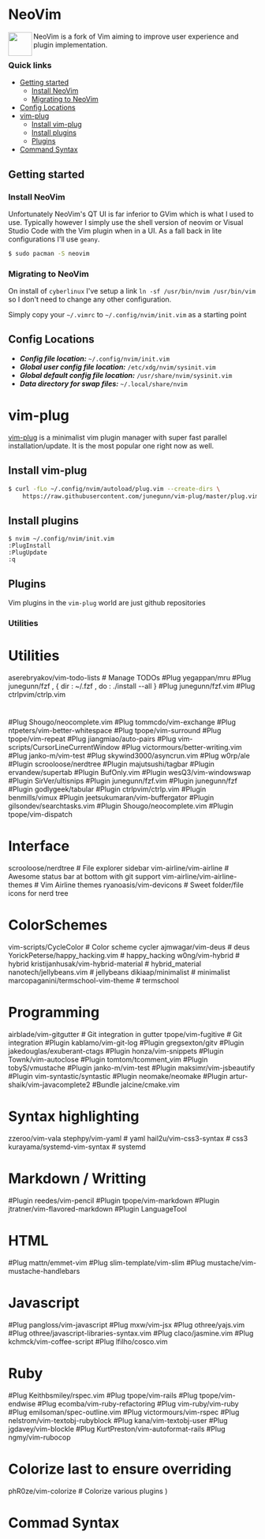 # NeoVim
<img align="left" width="48" height="48" src="../../../../data/images/logo_256x256.png">
NeoVim is a fork of Vim aiming to improve user experience and plugin implementation.

### Quick links
* [Getting started](#getting-started)
  * [Install NeoVim](#install-neovim)
  * [Migrating to NeoVim](#migrating-to-neovim)
* [Config Locations](#config-locations)
* [vim-plug](#vim-plug)
  * [Install vim-plug](#install-vim-plug)
  * [Install plugins](#install-plugins)
  * [Plugins](#plugins)
* [Command Syntax](#command-syntax)

## Getting started <a name="getting-started"></a>

### Install NeoVim <a name="install-neovim"></a>
Unfortunately NeoVim's QT UI is far inferior to GVim which is what I used to use. Typically however 
I simply use the shell version of neovim or Visual Studio Code with the Vim plugin when in a UI. As 
a fall back in lite configurations I'll use `geany`.
```bash
$ sudo pacman -S neovim
```

### Migrating to NeoVim <a name="migrating-to-neovim"></a>
On install of `cyberlinux` I've setup a link `ln -sf /usr/bin/nvim /usr/bin/vim` so I don't need to 
change any other configuration.

Simply copy your `~/.vimrc` to `~/.config/nvim/init.vim` as a starting point

## Config Locations <a name="config-locations"></a>
* ***Config file location:*** `~/.config/nvim/init.vim`
* ***Global user config file location:*** `/etc/xdg/nvim/sysinit.vim`
* ***Global default config file location:*** `/usr/share/nvim/sysinit.vim`
* ***Data directory for swap files:*** `~/.local/share/nvim`

# vim-plug <a name="vim-plug"></a>
[vim-plug](https://github.com/junegunn/vim-plug) is a minimalist vim plugin manager with super fast
parallel installation/update. It is the most popular one right now as well.

## Install vim-plug <a name="install-vim-plug"></a>
```bash
$ curl -fLo ~/.config/nvim/autoload/plug.vim --create-dirs \
    https://raw.githubusercontent.com/junegunn/vim-plug/master/plug.vim
```

## Install plugins <a name="install-plugins"></a>
```
$ nvim ~/.config/nvim/init.vim
:PlugInstall
:PlugUpdate
:q
```

## Plugins <a name="plugins"></a>
Vim plugins in the `vim-plug` world are just github repositories

### Utilities <a name="utilities"></a>
  # Utilities
  aserebryakov/vim-todo-lists         # Manage TODOs
  #Plug  yegappan/mru
  #Plug  junegunn/fzf , {  dir :  ~/.fzf ,  do :  ./install --all   }
  #Plug  junegunn/fzf.vim
  #Plug  ctrlpvim/ctrlp.vim
  #
  #Plug  Shougo/neocomplete.vim
  #Plug  tommcdo/vim-exchange
  #Plug  ntpeters/vim-better-whitespace
  #Plug  tpope/vim-surround
  #Plug  tpope/vim-repeat
  #Plug  jiangmiao/auto-pairs
  #Plug  vim-scripts/CursorLineCurrentWindow
  #Plug  victormours/better-writing.vim
  #Plug  janko-m/vim-test
  #Plug  skywind3000/asyncrun.vim
  #Plug  w0rp/ale
  #Plugin  scrooloose/nerdtree
  #Plugin  majutsushi/tagbar
  #Plugin  ervandew/supertab
  #Plugin  BufOnly.vim
  #Plugin  wesQ3/vim-windowswap
  #Plugin  SirVer/ultisnips
  #Plugin  junegunn/fzf.vim
  #Plugin  junegunn/fzf
  #Plugin  godlygeek/tabular
  #Plugin  ctrlpvim/ctrlp.vim
  #Plugin  benmills/vimux
  #Plugin  jeetsukumaran/vim-buffergator
  #Plugin  gilsondev/searchtasks.vim
  #Plugin  Shougo/neocomplete.vim
  #Plugin  tpope/vim-dispatch

  # Interface
  scrooloose/nerdtree                 # File explorer sidebar
  vim-airline/vim-airline             # Awesome status bar at bottom with git support
  vim-airline/vim-airline-themes      # Vim Airline themes
  ryanoasis/vim-devicons              # Sweet folder/file icons for nerd tree

  # ColorSchemes
  vim-scripts/CycleColor  			      # Color scheme cycler
  ajmwagar/vim-deus  				          # deus
  YorickPeterse/happy_hacking.vim     # happy_hacking
  w0ng/vim-hybrid  				            # hybrid
  kristijanhusak/vim-hybrid-material  # hybrid_material
  nanotech/jellybeans.vim  			      # jellybeans
  dikiaap/minimalist  				        # minimalist
  marcopaganini/termschool-vim-theme  # termschool

  # Programming
  airblade/vim-gitgutter              # Git integration in gutter
  tpope/vim-fugitive                  # Git integration
  #Plugin  kablamo/vim-git-log
  #Plugin  gregsexton/gitv
  #Plugin  jakedouglas/exuberant-ctags
  #Plugin  honza/vim-snippets
  #Plugin  Townk/vim-autoclose
  #Plugin  tomtom/tcomment_vim
  #Plugin  tobyS/vmustache
  #Plugin  janko-m/vim-test
  #Plugin  maksimr/vim-jsbeautify
  #Plugin  vim-syntastic/syntastic
  #Plugin  neomake/neomake
  #Plugin  artur-shaik/vim-javacomplete2
  #Bundle  jalcine/cmake.vim

  # Syntax highlighting
  zzeroo/vim-vala
  stephpy/vim-yaml                   # yaml
  hail2u/vim-css3-syntax             # css3
  kurayama/systemd-vim-syntax        # systemd

  # Markdown / Writting
  #Plugin  reedes/vim-pencil
  #Plugin  tpope/vim-markdown
  #Plugin  jtratner/vim-flavored-markdown
  #Plugin  LanguageTool

  # HTML
  #Plug  mattn/emmet-vim
  #Plug  slim-template/vim-slim
  #Plug  mustache/vim-mustache-handlebars

  # Javascript
  #Plug  pangloss/vim-javascript
  #Plug  mxw/vim-jsx
  #Plug  othree/yajs.vim
  #Plug  othree/javascript-libraries-syntax.vim
  #Plug  claco/jasmine.vim
  #Plug  kchmck/vim-coffee-script
  #Plug  lfilho/cosco.vim

  # Ruby
  #Plug  Keithbsmiley/rspec.vim
  #Plug  tpope/vim-rails
  #Plug  tpope/vim-endwise
  #Plug  ecomba/vim-ruby-refactoring
  #Plug  vim-ruby/vim-ruby
  #Plug  emilsoman/spec-outline.vim
  #Plug  victormours/vim-rspec
  #Plug  nelstrom/vim-textobj-rubyblock
  #Plug  kana/vim-textobj-user
  #Plug  jgdavey/vim-blockle
  #Plug  KurtPreston/vim-autoformat-rails
  #Plug  ngmy/vim-rubocop

  # Colorize last to ensure overriding
  phR0ze/vim-colorize                # Colorize various plugins
)

# Commad Syntax <a name="command-syntax"></a>

<!-- 
vim: ts=2:sw=2:sts=2
-->
